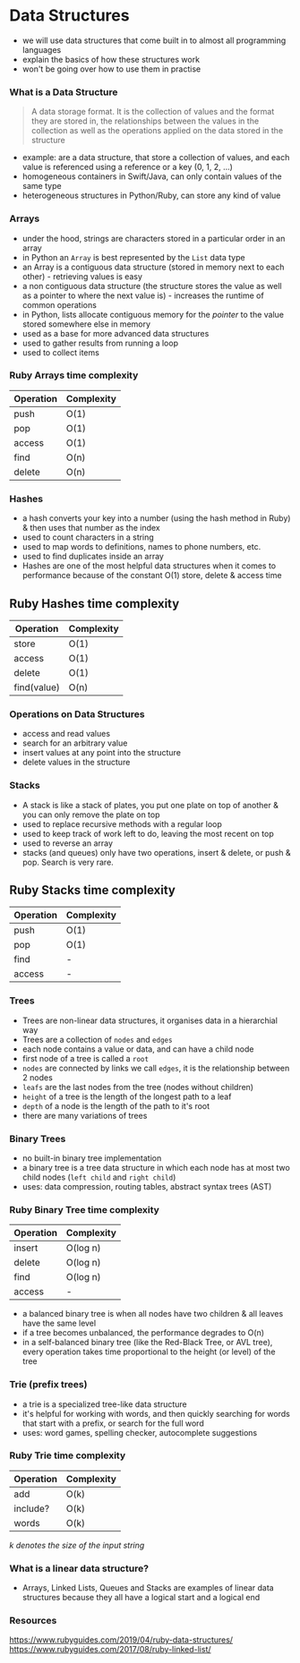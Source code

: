 # Data Structures
* we will use data structures that come built in to almost all programming languages 
* explain the basics of how these structures work
* won't be going over how to use them in practise

### What is a Data Structure

> A data storage format. It is the collection of values and the format they are stored in, the relationships between the values in the collection as well as the operations applied on the data stored in the structure

* example: are a data structure, that store a collection of values, and each value is referenced using a reference or a key (0, 1, 2, ...)
* homogeneous containers in Swift/Java, can only contain values of the same type
* heterogeneous structures in Python/Ruby, can store any kind of value

### Arrays
* under the hood, strings are characters stored in a particular order in an array
* in Python an `Array` is best represented by the `List` data type
* an Array is a contiguous data structure (stored in memory next to each other) - retrieving values is easy
* a non contiguous data structure (the structure stores the value as well as a pointer to where the next value is) - increases the runtime of common operations
* in Python, lists allocate contiguous memory for the _pointer_ to the value stored somewhere else in memory
* used as a base for more advanced data structures
* used to gather results from running a loop
* used to collect items

### Ruby Arrays time complexity
| Operation | Complexity |
| --- | --- |
| push | O(1) |
| pop | O(1) |
| access | O(1) |
| find | O(n) |
| delete | O(n) |

### Hashes
* a hash converts your key into a number (using the hash method in Ruby) & then uses that number as the index
* used to count characters in a string
* used to map words to definitions, names to phone numbers, etc.
* used to find duplicates inside an array
* Hashes are one of the most helpful data structures when it comes to performance because of the constant O(1) store, delete & access time

## Ruby Hashes time complexity
| Operation | Complexity |
| --- | --- |
| store | O(1) |
| access | O(1) |
| delete | O(1) |
| find(value) | O(n) |

### Operations on Data Structures
* access and read values
* search for an arbitrary value
* insert values at any point into the structure
* delete values in the structure

### Stacks
* A stack is like a stack of plates, you put one plate on top of another & you can only remove the plate on top
* used to replace recursive methods with a regular loop
* used to keep track of work left to do, leaving the most recent on top
* used to reverse an array
* stacks (and queues) only have two operations, insert & delete, or push & pop. Search is very rare.

## Ruby Stacks time complexity
| Operation | Complexity |
| --- | --- |
| push | O(1) |
| pop | O(1) |
| find | - |
| access | - |

### Trees
* Trees are non-linear data structures, it organises data in a hierarchial way
* Trees are a collection of `nodes` and `edges`
* each node contains a value or data, and can have a child node
* first node of a tree is called a `root`
* `nodes` are connected by links we call `edges`, it is the relationship between 2 nodes
* `leafs` are the last nodes from the tree (nodes without children)
* `height` of a tree is the length of the longest path to a leaf
* `depth` of a node is the length of the path to it's root
* there are many variations of trees

### Binary Trees
* no built-in binary tree implementation
* a binary tree is a tree data structure in which each node has at most two child nodes (`left child` and `right child`)
* uses: data compression, routing tables, abstract syntax trees (AST)

### Ruby Binary Tree time complexity
| Operation | Complexity |
| --- | --- |
| insert | O(log n) |
| delete | O(log n) |
| find | O(log n) |
| access | - |

* a balanced binary tree is when all nodes have two children & all leaves have the same level
* if a tree becomes unbalanced, the performance degrades to O(n)
* in a self-balanced binary tree (like the Red-Black Tree, or AVL tree), every operation takes time proportional to the height (or level) of the tree

### Trie (prefix trees)
* a trie is a specialized tree-like data structure
* it's helpful for working with words, and then quickly searching for words that start with a prefix, or search for the full word
* uses: word games, spelling checker, autocomplete suggestions

### Ruby Trie time complexity
| Operation | Complexity |
| --- | --- |
| add | O(k) |
| include? | O(k) |
| words | O(k) |
_k denotes the size of the input string_

<!-- ### Why do we need more data structures than a programming language provides? -->

### What is a linear data structure?
* Arrays, Linked Lists, Queues and Stacks are examples of linear data structures because they all have a logical start and a logical end

### Resources
https://www.rubyguides.com/2019/04/ruby-data-structures/
https://www.rubyguides.com/2017/08/ruby-linked-list/
